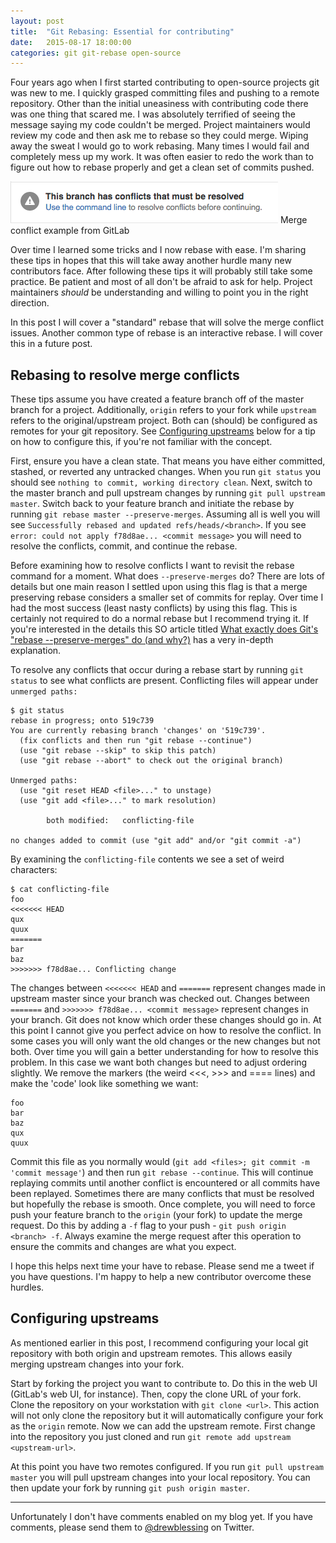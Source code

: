 ```yaml
---
layout: post
title:  "Git Rebasing: Essential for contributing"
date:   2015-08-17 18:00:00
categories: git git-rebase open-source
---
```


Four years ago when I first started contributing to open-source projects git was new to me. I quickly
grasped committing files and pushing to a remote repository. Other than the initial uneasiness with
contributing code there was one thing that scared me. I was absolutely terrified of seeing the 
message saying my code couldn't be merged. Project maintainers would review my code 
and then ask me to rebase so they could merge. Wiping away the sweat I would go to work rebasing. 
Many times I would fail and completely mess up my work. It was often easier to redo the 
work than to figure out how to rebase properly and get a clean set of commits pushed. 

![Merge conflict](../images/merge_conflict.png)
Merge conflict example from GitLab

Over time I learned some tricks and I now rebase with ease. I'm sharing these tips in hopes that
this will take away another hurdle many new contributors face. After following these tips it will
probably still take some practice. Be patient and most of all don't be afraid to ask for help.
Project maintainers *should* be understanding and willing to point you in the right direction.

In this post I will cover a "standard" rebase that will solve the merge conflict issues. 
Another common type of rebase is an interactive rebase. I will cover this in a future post.

## Rebasing to resolve merge conflicts

These tips assume you have created a feature branch off of the master branch for a project. Additionally,
`origin` refers to your fork while `upstream` refers to the original/upstream project. Both can (should)
be configured as remotes for your git repository. See [Configuring upstreams](#configuring-upstreams)
below for a tip on how to configure this, if you're not familiar with the concept.

First, ensure you have a clean state. That means you have either committed, stashed, or reverted any untracked
changes. When you run `git status` you should see `nothing to commit, working directory clean`.
Next, switch to the master branch and pull upstream changes by running `git pull upstream master`.
Switch back to your feature branch and initiate the rebase by running `git rebase master --preserve-merges`.
Assuming all is well you will see `Successfully rebased and updated refs/heads/<branch>`. If you see 
`error: could not apply f78d8ae... <commit message>` you will need to resolve the conflicts, commit, and 
continue the rebase. 

Before examining how to resolve conflicts I want to revisit the rebase command for a moment. What does
`--preserve-merges` do? There are lots of details but one main reason I settled upon using
this flag is that a merge preserving rebase considers a smaller set of commits for replay. Over time
I had the most success (least nasty conflicts) by using this flag. This is certainly not required to
do a normal rebase but I recommend trying it. If you're interested in the details this SO article titled
[What exactly does Git's "rebase --preserve-merges" do (and why?)](http://stackoverflow.com/questions/15915430/what-exactly-does-gits-rebase-preserve-merges-do-and-why)
has a very in-depth explanation.

To resolve any conflicts that occur during a rebase start by running `git status` to see what 
conflicts are present. Conflicting files will appear under `unmerged paths:`

```
$ git status
rebase in progress; onto 519c739
You are currently rebasing branch 'changes' on '519c739'.
  (fix conflicts and then run "git rebase --continue")
  (use "git rebase --skip" to skip this patch)
  (use "git rebase --abort" to check out the original branch)

Unmerged paths:
  (use "git reset HEAD <file>..." to unstage)
  (use "git add <file>..." to mark resolution)

        both modified:   conflicting-file

no changes added to commit (use "git add" and/or "git commit -a")
```

By examining the `conflicting-file` contents we see a set of weird characters:

```
$ cat conflicting-file 
foo
<<<<<<< HEAD
qux
quux
=======
bar
baz
>>>>>>> f78d8ae... Conflicting change
```

The changes between `<<<<<<< HEAD` and `=======` represent changes made in upstream master since your branch
was checked out. Changes between `=======` and `>>>>>>> f78d8ae... <commit message>` represent
changes in your branch. Git does not know which order these changes should go in. At this point I cannot
give you perfect advice on how to resolve the conflict. In some cases you will only want the old changes 
or the new changes but not both. Over time you will gain a better understanding for how to resolve this 
problem. In this case we want both changes but need to adjust ordering slightly. We remove the markers
(the weird <<<, >>> and ==== lines) and make the 'code' look like something we want:

```
foo
bar
baz
qux
quux
```

Commit this file as you normally would (`git add <files>; git commit -m 'commit message'`) and then run 
`git rebase --continue`. This will continue replaying commits until another conflict is encountered 
or all commits have been replayed. Sometimes there
are many conflicts that must be resolved but hopefully the rebase is smooth. Once complete, you will need
to force push your feature branch to the `origin` (your fork) to update the merge request. Do this by 
adding a `-f` flag to your push - `git push origin <branch> -f`. Always examine the merge request
after this operation to ensure the commits and changes are what you expect.

I hope this helps next time your have to rebase. Please send me a tweet if you have questions. I'm happy to 
help a new contributor overcome these hurdles.

## Configuring upstreams

As mentioned earlier in this post, I recommend configuring your local git repository with both origin and
upstream remotes. This allows easily merging upstream changes into your fork.

Start by forking the project you want to contribute to. Do this in the web UI (GitLab's web UI, for instance).
Then, copy the clone URL of your fork. Clone the repository on your workstation with `git clone <url>`. This action
will not only clone the repository but it will automatically configure your fork as the `origin` remote. Now
we can add the upstream remote. First change into the repository you just cloned and run 
`git remote add upstream <upstream-url>`. 

At this point you have two remotes configured. If you run `git pull upstream master` you will pull upstream
changes into your local repository. You can then update your fork by running `git push origin master`. 

* * *

Unfortunately I don't have comments enabled on my blog yet. If you have comments, please send them to
[@drewblessing](https://twitter.com/drewblessing) on Twitter.

